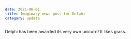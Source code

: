```yaml
---
date: 2021-06-01
title: Imaginary news post for Delphi
category: update
---
```


Delphi has been awarded its very own unicorn! It likes grass.
